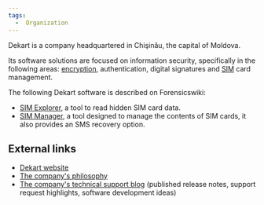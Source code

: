 ```yaml
---
tags:
  -  Organization 
---
```

Dekart is a company headquartered in Chişinău, the capital of Moldova.

Its software solutions are focused on information security, specifically
in the following areas: [encryption](encryption.md),
authentication, digital signatures and [SIM](sim.md) card
management.

The following Dekart software is described on Forensicswiki:

- [SIM Explorer](sim_explorer.md), a tool to read hidden SIM
  card data.
- [SIM Manager](sim_manager.md), a tool designed to manage the
  contents of SIM cards, it also provides an SMS recovery option.

## External links

- [Dekart website](http://www.dekart.com/)
- [The company's
  philosophy](http://www.dekart.com/company/our_philosophy/)
- [The company's technical support blog](http://www.lazybit.com)
  (published release notes, support request highlights, software
  development ideas)

